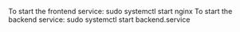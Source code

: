 To start the frontend service: sudo systemctl start nginx
To start the backend service: sudo systemctl start backend.service
